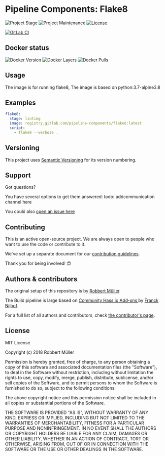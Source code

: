 # Pipeline Components: Flake8

![Project Stage][project-stage-shield]
![Project Maintenance][maintenance-shield]
[![License][license-shield]](LICENSE)

[![GitLab CI][gitlabci-shield]][gitlabci]

## Docker status

[![Docker Version][version-shield]][microbadger]
[![Docker Layers][layers-shield]][microbadger]
[![Docker Pulls][pulls-shield]][dockerhub]

## Usage

The image is for running flake8, The image is based on python:3.7-alpine3.8

## Examples

```yaml
flake8:
  stage: linting
  image: registry.gitlab.com/pipeline-components/flake8:latest
  script:
    - flake8 --verbose .
```

## Versioning

This project uses [Semantic Versioning][semver] for its version numbering.

## Support

Got questions?

You have several options to get them answered:
todo: addcommunication channel here

You could also [open an issue here][issue]

## Contributing

This is an active open-source project. We are always open to people who want to
use the code or contribute to it.

We've set up a separate document for our [contribution guidelines](CONTRIBUTING.md).

Thank you for being involved! :heart_eyes:

## Authors & contributors

The original setup of this repository is by [Robbert Müller][mjrider].

The Build pipeline is large based on [Community Hass.io Add-ons
][hassio-addons] by [Franck Nijhof][frenck].

For a full list of all authors and contributors,
check [the contributor's page][contributors].

## License

MIT License

Copyright (c) 2018 Robbert Müller

Permission is hereby granted, free of charge, to any person obtaining a copy
of this software and associated documentation files (the "Software"), to deal
in the Software without restriction, including without limitation the rights
to use, copy, modify, merge, publish, distribute, sublicense, and/or sell
copies of the Software, and to permit persons to whom the Software is
furnished to do so, subject to the following conditions:

The above copyright notice and this permission notice shall be included in all
copies or substantial portions of the Software.

THE SOFTWARE IS PROVIDED "AS IS", WITHOUT WARRANTY OF ANY KIND, EXPRESS OR
IMPLIED, INCLUDING BUT NOT LIMITED TO THE WARRANTIES OF MERCHANTABILITY,
FITNESS FOR A PARTICULAR PURPOSE AND NONINFRINGEMENT. IN NO EVENT SHALL THE
AUTHORS OR COPYRIGHT HOLDERS BE LIABLE FOR ANY CLAIM, DAMAGES OR OTHER
LIABILITY, WHETHER IN AN ACTION OF CONTRACT, TORT OR OTHERWISE, ARISING FROM,
OUT OF OR IN CONNECTION WITH THE SOFTWARE OR THE USE OR OTHER DEALINGS IN THE
SOFTWARE.

[commits]: https://gitlab.com/pipeline-components/flake8/-/commits/master
[contributors]: https://gitlab.com/pipeline-components/flake8/-/graphs/master
[dockerhub]: https://hub.docker.com/r/pipelinecomponents/flake8
[license-shield]: https://img.shields.io/badge/License-MIT-green.svg
[mjrider]: https://gitlab.com/mjrider
[gitlabci-shield]: https://img.shields.io/gitlab/pipeline/pipeline-components/flake8.svg
[gitlabci]: https://gitlab.com/pipeline-components/flake8/-/commits/master
[issue]: https://gitlab.com/pipeline-components/flake8/issues
[keepchangelog]: http://keepachangelog.com/en/1.0.0/
[layers-shield]: https://images.microbadger.com/badges/image/pipelinecomponents/flake8.svg
[maintenance-shield]: https://img.shields.io/maintenance/yes/2022.svg
[microbadger]: https://microbadger.com/images/pipelinecomponents/flake8
[project-stage-shield]: https://img.shields.io/badge/project%20stage-production%20ready-brightgreen.svg
[pulls-shield]: https://img.shields.io/docker/pulls/pipelinecomponents/flake8.svg
[releases]: https://gitlab.com/pipeline-components/flake8/tags
[repository]: https://gitlab.com/pipeline-components/flake8
[semver]: http://semver.org/spec/v2.0.0.html
[version-shield]: https://images.microbadger.com/badges/version/pipelinecomponents/flake8.svg

[frenck]: https://github.com/frenck
[hassio-addons]: https://github.com/hassio-addons
